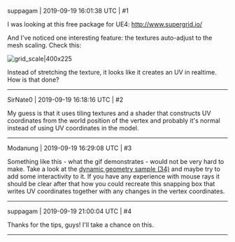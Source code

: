 suppagam | 2019-09-19 16:01:38 UTC | #1

I was looking at this free package for UE4: http://www.supergrid.io/

And I've noticed one interesting feature: the textures auto-adjust to the mesh scaling. Check this:

![grid_scale|400x225](upload://3GfLnvx6PYq9fJvvoLTcXQ0MXnr.gif) 

Instead of stretching the texture, it looks like it creates an UV in realtime. How is that done?

-------------------------

SirNate0 | 2019-09-19 16:18:16 UTC | #2

My guess is that it uses tiling textures and a shader that constructs UV coordinates from the world position of the vertex and probably it's normal instead of using UV coordinates in the model.

-------------------------

Modanung | 2019-09-19 16:29:08 UTC | #3

Something like this - what the gif demonstrates - would not be very hard to make. Take a look at the [dynamic geometry sample (34)](https://github.com/urho3d/Urho3D/blob/master/Source/Samples/34_DynamicGeometry/DynamicGeometry.cpp) and maybe try to add some interactivity to it. If you have any experience with mouse rays it should be clear after that how you could recreate this snapping box that writes UV coordinates together with any changes in the vertex coordinates.

-------------------------

suppagam | 2019-09-19 21:00:04 UTC | #4

Thanks for the tips, guys! I'll take a chance on this.

-------------------------

